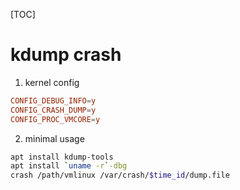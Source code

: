 [TOC]
# kdump crash
1. kernel config
```conf
CONFIG_DEBUG_INFO=y
CONFIG_CRASH_DUMP=y
CONFIG_PROC_VMCORE=y
```

2. minimal usage
```sh
apt install kdump-tools
apt install `uname -r`-dbg
crash /path/vmlinux /var/crash/$time_id/dump.file
```
